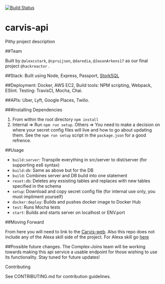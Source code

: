 [![Build Status](https://travis-ci.org/complex-joins/carvis-api.svg?branch=master)](https://travis-ci.org/complex-joins/carvis-api)
# carvis-api
Pithy project description

##Team

Built by `@alexcstark`, `@cpruijsen`, `@daredia`, `@JasonArkens17` as our final project `@hackreactor` .

##Stack:
Built using Node, Express, Passport, [StorkSQL](https://www.npmjs.com/package/storkSQL)

##Deployment:
Docker, AWS EC2, Build tools: NPM scripting, Webpack, ESlint. Testing: TravisCI, Mocha, Chai.

##APIs:
Uber, Lyft, Google Places, Twilio.

###Installing Dependencies

1. From within the root directory `npm install`
2. Internal => Run `npm run setup`. Others => You need to make a decision on where your secret config files will live and how to go about updating them. See the `npm run setup` script in the `package.json` for a good refrence.

##Usage

* `build:server`: Transpile everything in src/server to dist/server (for supporting es6 syntax) 
* `build:db`: Same as above but for the DB
* `build`: Combines server and DB build into one statement 
* `reset:db`: Deletes any exsisting tables and replaces with new tables specified in the schema 
* `setup`: Download and copy secret config file (for internal use only, you must impliment yourself)
* `docker:deploy`: Builds and pushes docker image to Docker Hub
* `test`: Runs Mocha tests
* `start`: Builds and starts server on localhost or ENV.port

##Moving Forward

From here you will need to link to the [Carvis-web](https://github.com/complex-joins/carvis). Also this repo does not include any of the Alexa skill side of the project. For Alexa skill go [here](https://github.com/complex-joins/alexa-poc)


##Possible future changes.
The Complex-Joins team will be working towards making this api service a usable endpoint for those wishing to use its functionality. Stay tuned for future updates!


Contributing

See CONTRIBUTING.md for contribution guidelines.
